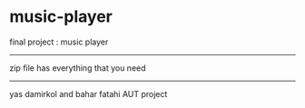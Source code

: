 # music-player
final project : music player
*************************************
zip file has everything that you need
*************************************
yas damirkol and bahar fatahi
AUT project
